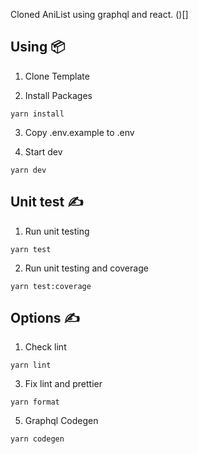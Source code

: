Cloned AniList using graphql and react.
()[]

## **Using 📦**

1. Clone Template

2. Install Packages

```
yarn install
```

3. Copy .env.example to .env

4. Start dev

```
yarn dev
```

## **Unit test ✍️**

1. Run unit testing

```
yarn test
```

2. Run unit testing and coverage

```
yarn test:coverage
```

## **Options ✍️**

1. Check lint

```
yarn lint
```

3. Fix lint and prettier

```
yarn format
```

5. Graphql Codegen

```
yarn codegen
```

